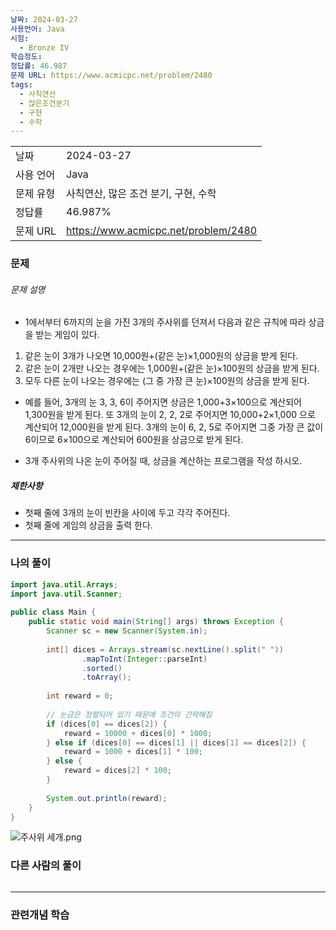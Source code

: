 ```yaml
---
날짜: 2024-03-27
사용언어: Java
시험:
  - Bronze IV
학습정도: 
정답률: 46.987
문제 URL: https://www.acmicpc.net/problem/2480
tags:
  - 사칙연산
  - 많은조건분기
  - 구현
  - 수학
---
```

|        |                                      |
| ------ | ------------------------------------ |
| 날짜     | 2024-03-27                           |
| 사용 언어  | Java                                 |
| 문제 유형  | 사칙연산, 많은 조건 분기, 구현, 수학               |
| 정답률    | 46.987%                              |
| 문제 URL | https://www.acmicpc.net/problem/2480 |

### 문제

###### 문제 설명
- 1에서부터 6까지의 눈을 가진 3개의 주사위를 던져서 다음과 같은 규칙에 따라 상금을 받는 게임이 있다.

1. 같은 눈이 3개가 나오면 10,000원+(같은 눈)×1,000원의 상금을 받게 된다.
2. 같은 눈이 2개만 나오는 경우에는 1,000원+(같은 눈)×100원의 상금을 받게 된다.
3. 모두 다른 눈이 나오는 경우에는 (그 중 가장 큰 눈)×100원의 상금을 받게 된다.

- 예를 들어, 3개의 눈 3, 3, 6이 주어지면 상금은 1,000+3×100으로 계산되어 1,300원을 받게 된다. 또 3개의 눈이 2, 2, 2로 주어지면 10,000+2×1,000 으로 계산되어 12,000원을 받게 된다. 3개의 눈이 6, 2, 5로 주어지면 그중 가장 큰 값이 6이므로 6×100으로 계산되어 600원을 상금으로 받게 된다.

- 3개 주사위의 나온 눈이 주어질 때, 상금을 계산하는 프로그램을 작성 하시오.
##### 제한사항
- 첫째 줄에 3개의 눈이 빈칸을 사이에 두고 각각 주어진다.
- 첫째 줄에 게임의 상금을 출력 한다.

---

### 나의 풀이
``` Java
import java.util.Arrays;  
import java.util.Scanner;  
  
public class Main {  
    public static void main(String[] args) throws Exception {  
        Scanner sc = new Scanner(System.in);  
  
        int[] dices = Arrays.stream(sc.nextLine().split(" "))  
                .mapToInt(Integer::parseInt)  
                .sorted()  
                .toArray();  
  
        int reward = 0;  
  
        // 눈금은 정렬되어 있기 때문에 조건이 간략해짐  
        if (dices[0] == dices[2]) {  
            reward = 10000 + dices[0] * 1000;  
        } else if (dices[0] == dices[1] || dices[1] == dices[2]) {  
            reward = 1000 + dices[1] * 100;  
        } else {  
            reward = dices[2] * 100;  
        }  
  
        System.out.println(reward);  
    }  
}
```

![주사위 세개.png](주사위%20세개.png)
### 다른 사람의 풀이

```java

```

---
### 관련개념 학습
